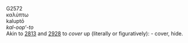 <body>
  <p>G2572<br>  καλύπτω  <br> kaluptō  <br><i>kal-oop‘-to </i><br>Akin to <a href="g2813.htm">2813</a> and <a href="g2928.htm">2928</a>  to <i>cover</i> up (literally or figuratively): - cover, hide.<br></p>
 </body>
